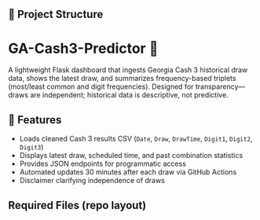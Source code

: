 ## 📁 Project Structure

# GA-Cash3-Predictor 🎲

A lightweight Flask dashboard that ingests Georgia Cash 3 historical draw data, shows the latest draw, and summarizes frequency-based triplets (most/least common and digit frequencies). Designed for transparency—draws are independent; historical data is descriptive, not predictive.

## 📌 Features

- Loads cleaned Cash 3 results CSV (`Date`, `Draw`, `DrawTime`, `Digit1`, `Digit2`, `Digit3`)
- Displays latest draw, scheduled time, and past combination statistics
- Provides JSON endpoints for programmatic access
- Automated updates 30 minutes after each draw via GitHub Actions
- Disclaimer clarifying independence of draws

## Required Files (repo layout)
